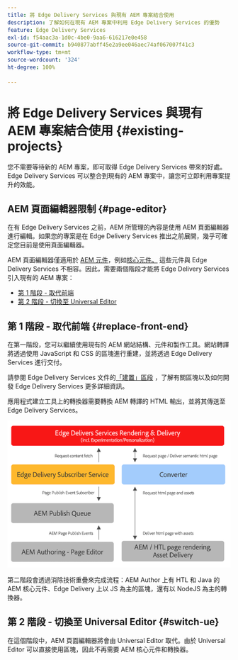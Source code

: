 ```yaml
---
title: 將 Edge Delivery Services 與現有 AEM 專案結合使用
description: 了解如何在現有 AEM 專案中利用 Edge Delivery Services 的優勢
feature: Edge Delivery Services
exl-id: f54aac3a-1d0c-4be0-9aa6-616217e0e458
source-git-commit: b940877abff45e2a9ee046aec74af067007f41c3
workflow-type: tm+mt
source-wordcount: '324'
ht-degree: 100%

---
```



# 將 Edge Delivery Services 與現有 AEM 專案結合使用 {#existing-projects}

您不需要等待新的 AEM 專案，即可取得 Edge Delivery Services 帶來的好處。Edge Delivery Services 可以整合到現有的 AEM 專案中，讓您可立即利用專案提升的效能。

## AEM 頁面編輯器限制 {#page-editor}

在有 Edge Delivery Services 之前，AEM 所管理的內容是使用 AEM 頁面編輯器進行編輯。如果您的專案是在 Edge Delivery Services 推出之前展開，幾乎可確定您目前是使用頁面編輯器。

AEM 頁面編輯器僅適用於 [AEM 元件](/help/implementing/developing/components/overview.md)，例如[核心元件。](https://experienceleague.adobe.com/docs/experience-manager-core-components/using/introduction.html) 這些元件與 Edge Delivery Services 不相容&#x200B;&#x200B;。因此，需要兩個階段才能將 Edge Delivery Services 引入現有的 AEM 專案：

* [第 1 階段 - 取代前端](#replace-front-end)
* [第 2 階段 - 切換至 Universal Editor](#switch-ue)

## 第 1 階段 - 取代前端 {#replace-front-end}

在第一階段，您可以繼續使用現有的 AEM 網站結構、元件和製作工具。網站轉譯將透過使用 JavaScript 和 CSS 的區塊進行重建，並將透過 Edge Delivery Services 進行交付。

請參閱 Edge Delivery Services 文件的[「建置」區段](/help/edge/developer/block-collection.md) ，了解有關區塊以及如何開發 Edge Delivery Services 更多詳細資訊。

應用程式建立工具上的轉換器需要轉換 AEM 轉譯的 HTML 輸出，並將其傳送至 Edge Delivery Services。

![發佈流程中的內容轉換器](assets/content-converter.png)

第二階段會透過消除技術重疊來完成流程：AEM Author 上有 HTL 和 Java 的 AEM 核心元件、Edge Delivery 上以 JS 為主的區塊，還有以 NodeJS 為主的轉換器。

## 第 2 階段 - 切換至 Universal Editor {#switch-ue}

在這個階段中，AEM 頁面編輯器將會由 Universal Editor 取代。由於 Universal Editor 可以直接使用區塊，因此不再需要 AEM 核心元件和轉換器。
